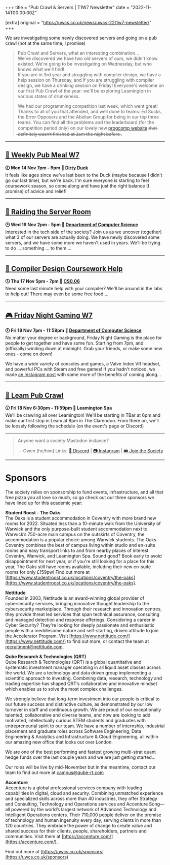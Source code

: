 +++
title = "Pub Crawl & Servers | T1W7 Newsletter"
date = "2022-11-14T00:00:00Z"

[extra]
original = "https://uwcs.co.uk/news/uwcs-22t1w7-newsletter/"    
+++

<p data-block-key="sfd3i">We are investigating some newly discovered servers and going on a pub crawl (not at the same time, I promise)</p>

<!-- more -->

> Pub Crawl and Servers, what an interesting combination...  
> We've discovered we have two old servers of ours, we didn't know existed. We're going to be investigating on Wednesday, but who knows what we'll find!  
> If you are in 3rd year and struggling with compiler design, we have a help session on Thursday, and if you are struggling with compiler design, we have a drinking session on Friday! Everyone's welcome on our first Pub Crawl of the year: we'll be exploring Leamington in various states of drunkeness.
>
> We had our programming competition last week, which went great! Thanks to all of you that attended, and well done to teams: Ed Sucks, the Error Opposers and the Abelian Group for being in our top three teams. You can find all the problems and the leaderboard (for the competition period only) on our lovely new [progcomp website](https://progcomp.uwcs.co.uk) t̶h̶a̶t̶ ̶d̶e̶f̶i̶n̶i̶t̶e̶l̶y̶ ̶w̶a̶s̶n̶'̶t̶ ̶f̶i̶n̶i̶s̶h̶e̶d̶ ̶a̶t̶ ̶3̶a̶m̶ ̶t̶h̶e̶ ̶n̶i̶g̶h̶t̶ ̶b̶e̶f̶o̶r̶e̶ .

***

## **[🍔 Weekly Pub Meal W7](https://uwcs.co.uk/events/pub-meal-22t1w7/)**
**🕖 Mon 14 Nov 7pm - 9pm  📍 [Dirty Duck](https://campus.warwick.ac.uk/?cmsid=2202)**  
It feels like ages since we've last been to the Duck (maybe because I didn't go our last time), but we're back. I'm sure everyone is starting to feel coursework season, so come along and have just the right balance (I promise) of advice and relief!
***

## **[💾 Raiding the Server Room](https://uwcs.co.uk/events/raiding-the-server-room/)**
**🕑 Wed 16 Nov 2pm - 5pm  📍 [Department of Computer Science](https://campus.warwick.ac.uk/?cmsid=14)**  
Interested in the tech side of the society? Join us as we uncover (together) what 3 of our servers are actually doing. We have newly discovered some servers, and we have some more we haven't used in years. We'll be trying to do ... something ... to them....
***

## **[🧠 Compiler Design Coursework Help](https://uwcs.co.uk/events/compiler-design-coursework-help/)**
**🕔 Thu 17 Nov 5pm - 7pm  📍 [CS0.06](https://campus.warwick.ac.uk/?cmsid=1560)**  
Need some last minute help with your compiler? We'll be around in the labs to help out! There may even be some free food ...
***

## **[🎮 Friday Night Gaming W7](https://uwcs.co.uk/events/fng-22t1w7/)**
**🕖 Fri 18 Nov 7pm - 11:59pm  📍 [Department of Computer Science](https://campus.warwick.ac.uk/?cmsid=14)**  
No matter your degree or background, Friday Night Gaming is the place for people to get together and have some fun. Starting from 7pm, and (officially) winding down at midnight. Grab your friends, or make some new ones - come on down!

We have a wide variety of consoles and games, a Valve Index VR headset, and powerful PCs with Steam and free games! If you hadn't noticed, we made [an Instagram post](https://www.instagram.com/p/Ck0kfH6NWNZ/) with some more of the benefits of coming along...

***

## **[🍻 Leam Pub Crawl](https://uwcs.co.uk/events/pub-crawl-22t1/)**
**🕡 Fri 18 Nov 6:30pm - 11:59pm  📍 Leamington Spa**  
We'll be crawling all over Leamington! We'll be starting in TBar at 6pm and make our first stop in Leam at 8pm in The Clarendon. From there on, we'll be loosely following the schedule (on the event's page or Discord)

***

> Anyone want a society Mastodon instance?
>
> -- Owen \[he/him]
Links: [💬 Discord](https://discord.uwcs.co.uk/) | [📷 Instagram](https://www.instagram.com/warwickcompsoc/) | [🎟️ Join the Society](https://www.warwicksu.com/societies-sports/societies/computing/)

***
# Sponsors
The society relies on sponsorship to fund events, infrastructure, and all that free pizza you all love so much, so go check out our three sponsors we have lined up for this academic year:

**Student Roost - The Oaks**  
The Oaks is a student accommodation in Coventry with more brand new rooms for 2022. Situated less than a 10-minute walk from the University of Warwick and the only purpose-built student accommodation next to Warwick’s 750-acre main campus on the outskirts of Coventry, the accommodation is a popular choice among Warwick students. The Oaks Coventry combines the best of campus living within studio and en-suite rooms and easy transport links to and from nearby places of interest Coventry, Warwick, and Leamington Spa. Sound good? Book early to avoid disappointment for next year, or if you're still looking for a place for this year, The Oaks still have rooms available, including their new en-suite rooms for only £159pw! Find out more at [https://www.studentroost.co.uk/locations/coventry/the-oaks](https://www.studentroost.co.uk/locations/coventry/the-oaks).


**Nettitude**  
Founded in 2003, Nettitude is an award-winning global provider of cybersecurity services, bringing innovative thought leadership to the cybersecurity marketplace. Through their research and innovation centres, they provide threat led services that span technical assurance, consulting and managed detection and response offerings. Considering a career in Cyber Security?  They're looking for deeply passionate and enthusiastic people with a meddlesome nature and self-starting, driven attitude to join the Accelerator Program. Visit [https://www.nettitude.com/](https://www.nettitude.com/) to find out more, or contact the team at recruitment@nettitude.com.

**Qube Research & Technologies (QRT)**  
Qube Research & Technologies (QRT) is a global quantitative and systematic investment manager operating in all liquid asset classes across the world. We are a technology and data driven group implementing a scientific approach to investing. Combining data, research, technology and trading expertise has shaped QRT’s collaborative and innovative mindset which enables us to solve the most complex challenges.

We strongly believe that long-term investment into our people is critical to our future success and distinctive culture, as demonstrated by our low turnover in staff and continuous growth. We are proud of our exceptionally talented, collaborative and diverse teams, and now are looking to add motivated, intellectually curious STEM students and graduates with entrepreneurial spirit to our team. We have a number of internship, industrial placement and graduate roles across Software Engineering, Data Engineering & Analytics and Infrastructure & Cloud Engineering, all within our amazing new office that looks out over London.

We are one of the best performing and fastest growing multi-strat quant hedge funds over the last couple years and we are just getting started…

Our roles will be live by mid-November but in the meantime, contact our team to find out more at [campus@qube-rt.com](mailto:campus@qube-rt.com)

**Accenture**  
Accenture is a global professional services company with leading capabilities in digital, cloud and security. Combining unmatched experience and specialized skills across more than 40 industries, they offer Strategy and Consulting, Technology and Operations services and Accenture Song—all powered by the world’s largest network of Advanced Technology and Intelligent Operations centers. Their 710,000 people deliver on the promise of technology and human ingenuity every day, serving clients in more than 120 countries. They embrace the power of change to create value and shared success for their clients, people, shareholders, partners and communities. Visit them at [https://accenture.com/](https://accenture.com/).

Find out more at [https://uwcs.co.uk/sponsors](https://uwcs.co.uk/sponsors)
